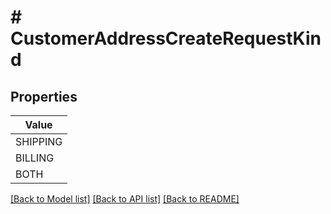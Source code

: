 # # CustomerAddressCreateRequestKind


## Properties 



| Value |
------------ | 
SHIPPING|&quot;SHIPPING&quot;
BILLING|&quot;BILLING&quot;
BOTH|&quot;BOTH&quot;

[[Back to Model list]](../../README.md#models) [[Back to API list]](../../README.md#endpoints) [[Back to README]](../../README.md)

